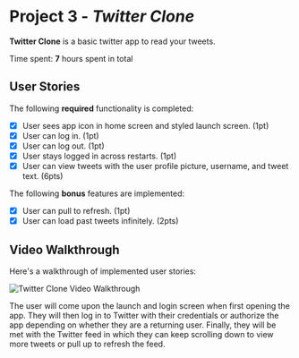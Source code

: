 # Project 3 - *Twitter Clone*

**Twitter Clone** is a basic twitter app to read your tweets.

Time spent: **7** hours spent in total

## User Stories

The following **required** functionality is completed:

- [x] User sees app icon in home screen and styled launch screen. (1pt)
- [x] User can log in. (1pt)
- [x] User can log out. (1pt)
- [x] User stays logged in across restarts. (1pt)
- [x] User can view tweets with the user profile picture, username, and tweet text. (6pts)

The following **bonus** features are implemented:

- [x] User can pull to refresh. (1pt)
- [x] User can load past tweets infinitely. (2pts)

## Video Walkthrough

Here's a walkthrough of implemented user stories:

<img src='http://g.recordit.co/swxQnTHYjP.gif' title='Twitter Clone Video Walkthrough' width='' alt='Twitter Clone Video Walkthrough' />

The user will come upon the launch and login screen when first opening the app. They will then log in to Twitter with their credentials or authorize the app depending on whether they are a returning user. Finally, they will be met with the Twitter feed in which they can keep scrolling down to view more tweets or pull up to refresh the feed. 
